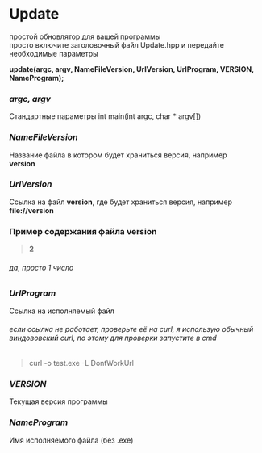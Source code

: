 # Update

простой обновлятор для вашей программы  
просто включите заголовочный файл Update.hpp и передайте необходимые параметры  

**update(argc, argv, NameFileVersion, UrlVersion, UrlProgram, VERSION, NameProgram);**

### *argc, argv*
Стандартные параметры int main(int argc, char * argv[])



### *NameFileVersion*
Название файла в котором будет храниться версия, например  
**version**

### *UrlVersion*
Ссылка на файл **version**, где будет храниться версия, например  
**file://version**

### Пример содержания файла version
> **2**

###### да, просто 1 число
### *UrlProgram*
Ссылка на исполняемый файл
###### если ссылка не работает, проверьте её на curl, я использую обычный виндововский curl, по этому для проверки запустите в cmd
>curl -o test.exe -L DontWorkUrl

### *VERSION*
Текущая версия программы

### *NameProgram*
Имя исполняемого файла (без .exe)